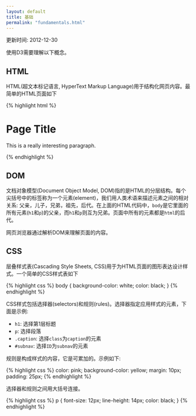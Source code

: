 ```yaml
---
layout: default
title: 基础
permalink: "fundamentals.html"
---
```


更新时间: 2012-12-30

使用D3需要理解以下概念。

## HTML
HTML(超文本标记语言, HyperText Markup Language)用于结构化网页内容。最简单的HTML页面如下

{% highlight html %}
<html>
<head>
	<title>Page Title</title>
</head>
<body>
	<h1>Page Title</h1>
	<p>This is a really interesting paragraph.</p>
</body>
</html> 
{% endhighlight %}

## DOM
文档对象模型(Document Object Model, DOM)指的是HTML的分层结构。每个尖括号中的标签称为一个元素(element)，我们用人类术语来描述元素之间的相对关系: 父亲，儿子，兄弟，祖先，后代。在上面的HTML代码中，`body`是它里面的所有元素(`h1`和`p`)的父亲，而`h1`和`p`则互为兄弟。页面中所有的元素都是`html`的后代。

网页浏览器通过解析DOM来理解页面的内容。

## CSS
层叠样式表(Cascading Style Sheets, CSS)用于为HTML页面的图形表达设计样式。一个简单的CSS样式表如下

{% highlight css %}
body {
    background-color: white;
    color: black;
}
{% endhighlight %}

CSS样式包括选择器(selectors)和规则(rules)。选择器指定应用样式的元素，下面是示例:

  - `h1`: 选择第1层标题
  - `p`:  选择段落
  - `.caption`: 选择`class`为`caption`的元素
  - `#subnav`: 选择`ID`为`subnav`的元素

规则是构成样式的内容，它是可累加的。示例如下:

{% highlight css %}
color: pink;
background-color: yellow;
margin: 10px;
padding: 25px;
{% endhighlight %}

选择器和规则之间用大括号连接。

{% highlight css %}
p {
    font-size: 12px;
    line-height: 14px;
    color: black;
}
{% endhighlight %}

